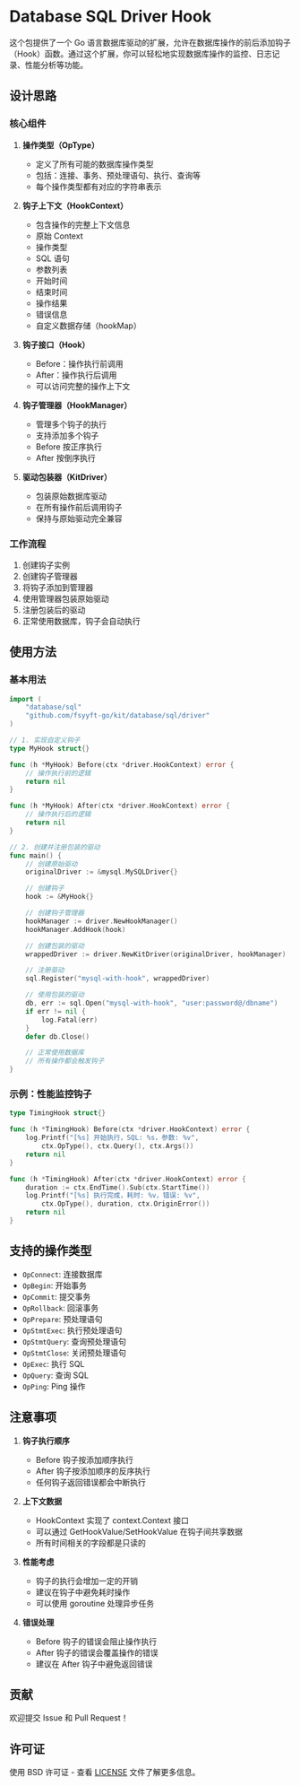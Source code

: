 # Database SQL Driver Hook

这个包提供了一个 Go 语言数据库驱动的扩展，允许在数据库操作的前后添加钩子（Hook）函数。通过这个扩展，你可以轻松地实现数据库操作的监控、日志记录、性能分析等功能。

## 设计思路

### 核心组件

1. **操作类型（OpType）**
   - 定义了所有可能的数据库操作类型
   - 包括：连接、事务、预处理语句、执行、查询等
   - 每个操作类型都有对应的字符串表示

2. **钩子上下文（HookContext）**
   - 包含操作的完整上下文信息
   - 原始 Context
   - 操作类型
   - SQL 语句
   - 参数列表
   - 开始时间
   - 结束时间
   - 操作结果
   - 错误信息
   - 自定义数据存储（hookMap）

3. **钩子接口（Hook）**
   - Before：操作执行前调用
   - After：操作执行后调用
   - 可以访问完整的操作上下文

4. **钩子管理器（HookManager）**
   - 管理多个钩子的执行
   - 支持添加多个钩子
   - Before 按正序执行
   - After 按倒序执行

5. **驱动包装器（KitDriver）**
   - 包装原始数据库驱动
   - 在所有操作前后调用钩子
   - 保持与原始驱动完全兼容

### 工作流程

1. 创建钩子实例
2. 创建钩子管理器
3. 将钩子添加到管理器
4. 使用管理器包装原始驱动
5. 注册包装后的驱动
6. 正常使用数据库，钩子会自动执行

## 使用方法

### 基本用法

```go
import (
    "database/sql"
    "github.com/fsyyft-go/kit/database/sql/driver"
)

// 1. 实现自定义钩子
type MyHook struct{}

func (h *MyHook) Before(ctx *driver.HookContext) error {
    // 操作执行前的逻辑
    return nil
}

func (h *MyHook) After(ctx *driver.HookContext) error {
    // 操作执行后的逻辑
    return nil
}

// 2. 创建并注册包装的驱动
func main() {
    // 创建原始驱动
    originalDriver := &mysql.MySQLDriver{}

    // 创建钩子
    hook := &MyHook{}

    // 创建钩子管理器
    hookManager := driver.NewHookManager()
    hookManager.AddHook(hook)

    // 创建包装的驱动
    wrappedDriver := driver.NewKitDriver(originalDriver, hookManager)

    // 注册驱动
    sql.Register("mysql-with-hook", wrappedDriver)

    // 使用包装的驱动
    db, err := sql.Open("mysql-with-hook", "user:password@/dbname")
    if err != nil {
        log.Fatal(err)
    }
    defer db.Close()

    // 正常使用数据库
    // 所有操作都会触发钩子
}
```

### 示例：性能监控钩子

```go
type TimingHook struct{}

func (h *TimingHook) Before(ctx *driver.HookContext) error {
    log.Printf("[%s] 开始执行，SQL: %s，参数: %v", 
        ctx.OpType(), ctx.Query(), ctx.Args())
    return nil
}

func (h *TimingHook) After(ctx *driver.HookContext) error {
    duration := ctx.EndTime().Sub(ctx.StartTime())
    log.Printf("[%s] 执行完成，耗时: %v，错误: %v", 
        ctx.OpType(), duration, ctx.OriginError())
    return nil
}
```

## 支持的操作类型

- `OpConnect`: 连接数据库
- `OpBegin`: 开始事务
- `OpCommit`: 提交事务
- `OpRollback`: 回滚事务
- `OpPrepare`: 预处理语句
- `OpStmtExec`: 执行预处理语句
- `OpStmtQuery`: 查询预处理语句
- `OpStmtClose`: 关闭预处理语句
- `OpExec`: 执行 SQL
- `OpQuery`: 查询 SQL
- `OpPing`: Ping 操作

## 注意事项

1. **钩子执行顺序**
   - Before 钩子按添加顺序执行
   - After 钩子按添加顺序的反序执行
   - 任何钩子返回错误都会中断执行

2. **上下文数据**
   - HookContext 实现了 context.Context 接口
   - 可以通过 GetHookValue/SetHookValue 在钩子间共享数据
   - 所有时间相关的字段都是只读的

3. **性能考虑**
   - 钩子的执行会增加一定的开销
   - 建议在钩子中避免耗时操作
   - 可以使用 goroutine 处理异步任务

4. **错误处理**
   - Before 钩子的错误会阻止操作执行
   - After 钩子的错误会覆盖操作的错误
   - 建议在 After 钩子中避免返回错误

## 贡献

欢迎提交 Issue 和 Pull Request！

## 许可证

使用 BSD 许可证 - 查看 [LICENSE](../../../LICENSE) 文件了解更多信息。 